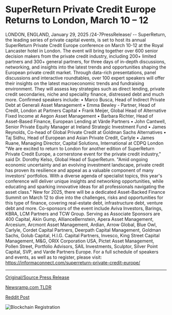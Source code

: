# SuperReturn Private Credit Europe Returns to London, March 10 – 12

LONDON, ENGLAND, January 29, 2025 /24-7PressRelease/ -- SuperReturn, the leading series of private capital events, is set to host its annual SuperReturn Private Credit Europe conference on March 10-12 at the Royal Lancaster hotel in London.  The event will bring together over 600 senior decision makers from the private credit industry, including 200+ limited partners and 300+ general partners, for three days of in-depth discussions, networking, and insights into the latest trends and opportunities shaping the European private credit market.  Through data-rich presentations, panel discussions and interactive roundtables, over 100 expert speakers will offer their insights on the latest macroeconomic trends and fundraising environment. They will assess key strategies such as direct lending, private credit secondaries, niche and speciality finance, distressed debt and much more.   Confirmed speakers include: •	Marco Busca, Head of Indirect Private Debt at Generali Asset Management •	Emma Bewley - Partner, Head of Credit, London at Partners Capital •	Frank Meijer, Global Head of Alternative Fixed Income at Aegon Asset Management  •	Barbara Richter, Head of Asset-Based Finance, European Lending at Värde Partners •	John Cantwell, Senior Private Equity Manager at Ireland Strategic Investment Fund •	James Reynolds, Co-head of Global Private Credit at Goldman Sachs Alternatives •	Taj Sidhu, Head of European and Asian Private Credit, Carlyle •	James Ruane, Managing Director, Capital Solutions, International at CDPQ London  "We are excited to return to London for another edition of SuperReturn Private Credit Europe, a cornerstone event for the private credit industry," said Dr. Dorothy Kelso, Global Head of SuperReturn. "Amid ongoing economic uncertainty and an evolving investment landscape, private credit has proven its resilience and appeal as a valuable component of many investors' portfolios. With a diverse agenda of specialist topics, this year's conference will deliver unique insights and networking opportunities, while educating and sparking innovative ideas for all professionals navigating the asset class."  New for 2025, there will be a dedicated Asset-Backed Finance Summit on March 12 to dive into the challenges, risks and opportunities for this type of finance, covering real-estate debt, infrastructure debt, venture debt and more.  Co-sponsors of the event include Aviva Investors, Barings, KBRA, LCM Partners and TCW Group. Serving as Associate Sponsors are 400 Capital, Akin Gump, AllianceBernstein, Apera Asset Management, Arcesium, Arcmont Asset Management, Ardian, Arrow Global, Blue Owl, Carlyle, Cordet Capital Partners, Deerpath Capital Management, Goldman Sachs, Golub Capital, H.I.G. Capital Partners, Invesco, King Street Capital Management, M&G, ORIX Corporation USA, Pictet Asset Management, Pollen Street, Portfolio Advisors, SAIL Investments, Sculptor, Silver Point Capital, SVP, and Varde Partners Europe.  For a full schedule of speakers and events, as well as to register, please visit: https://informaconnect.com/superreturn-private-credit-europe/ 

---

[Original/Source Press Release](https://www.24-7pressrelease.com/press-release/519217/superreturn-private-credit-europe-returns-to-london-march-10-12)
                    

[Newsramp.com TLDR](https://newsramp.com/curated-news/superreturn-private-credit-europe-conference-2025-set-to-bring-together-industry-leaders-in-london/a7295e67b83552513d13f46eff35699b) 

 



[Reddit Post](https://www.reddit.com/r/Business_NewsRamp/comments/1icp5al/superreturn_private_credit_europe_conference_2025/) 



![Blockchain Registration](https://cdn.newsramp.app/24-7PressRelease/qrcode/251/29/icon7Dxv.webp)